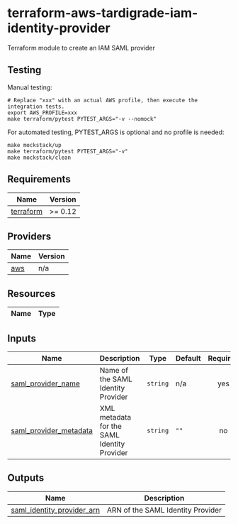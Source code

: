 # terraform-aws-tardigrade-iam-identity-provider

Terraform module to create an IAM SAML provider

## Testing

Manual testing:

```
# Replace "xxx" with an actual AWS profile, then execute the integration tests.
export AWS_PROFILE=xxx 
make terraform/pytest PYTEST_ARGS="-v --nomock"
```

For automated testing, PYTEST_ARGS is optional and no profile is needed:

```
make mockstack/up
make terraform/pytest PYTEST_ARGS="-v"
make mockstack/clean
```

<!-- BEGIN TFDOCS -->
## Requirements

| Name | Version |
|------|---------|
| <a name="requirement_terraform"></a> [terraform](#requirement\_terraform) | >= 0.12 |

## Providers

| Name | Version |
|------|---------|
| <a name="provider_aws"></a> [aws](#provider\_aws) | n/a |

## Resources

| Name | Type |
|------|------|

## Inputs

| Name | Description | Type | Default | Required |
|------|-------------|------|---------|:--------:|
| <a name="input_saml_provider_name"></a> [saml\_provider\_name](#input\_saml\_provider\_name) | Name of the SAML Identity Provider | `string` | n/a | yes |
| <a name="input_saml_provider_metadata"></a> [saml\_provider\_metadata](#input\_saml\_provider\_metadata) | XML metadata for the SAML Identity Provider | `string` | `""` | no |

## Outputs

| Name | Description |
|------|-------------|
| <a name="output_saml_identity_provider_arn"></a> [saml\_identity\_provider\_arn](#output\_saml\_identity\_provider\_arn) | ARN of the SAML Identity Provider |

<!-- END TFDOCS -->
